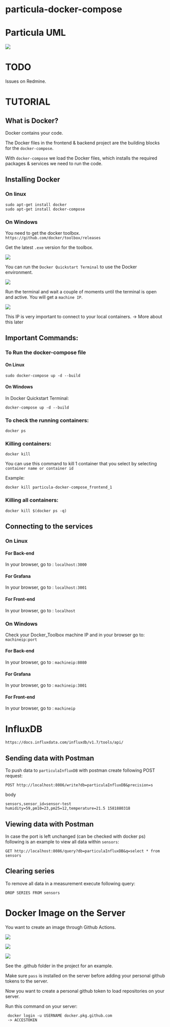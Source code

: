 # particula-docker-compose

# Particula UML

![](assets/uml-project.png)

# TODO 

Issues on Redmine.

# TUTORIAL

## What is Docker?

Docker contains your code.

The Docker files in the frontend & backend project are the building blocks for the `docker-compose`.

With `docker-compose` we load the Docker files, which installs the required packages & services we need to run the code.

## Installing Docker

### On linux

```
sudo apt-get install docker
sudo apt-get install docker-compose
```

### On Windows

You need to get the docker toolbox. `https://github.com/docker/toolbox/releases`

Get the latest `.exe` version for the toolbox.

![](assets/docker-toolbox-install.JPG)

You can run the `Docker Quickstart Terminal` to use the Docker environment.

![](assets/docker-quickstart-terminal.PNG)

Run the terminal and wait a couple of moments until the terminal is open and active. You will get a `machine IP`.

![](assets/docker-booted-terminal.PNG)

This IP is very important to connect to your local containers. -> More about this later

## Important Commands:


### To Run the docker-compose file
#### On Linux
```
sudo docker-compose up -d --build
```

#### On Windows
In Docker Quickstart Terminal:
```
docker-compose up -d --build
```

### To check the running containers:
```
docker ps
```

### Killing containers:
```
docker kill 
```

You can use this command to kill 1 container that you select by selecting `container name or container id`

Example:

```
docker kill particula-docker-compose_frontend_1
```

### Killing all containers:
```
docker kill $(docker ps -q)
```

## Connecting to the services

### On Linux

#### For Back-end
In your browser, go to : `localhost:3000`

#### For Grafana
In your browser, go to : `localhost:3001`

#### For Front-end
In your browser, go to : `localhost`


### On Windows

Check your Docker_Toolbox machine IP and in your browser go to: `machineip:port`

#### For Back-end
In your browser, go to : `machineip:8080`

####  For Grafana
In your browser, go to : `machineip:3001`

####  For Front-end
In your browser, go to : `machineip`

# InfluxDB

`https://docs.influxdata.com/influxdb/v1.7/tools/api/`

## Sending data with Postman

To push data to `particulaInfluxDB` with postman create following POST request:

```
POST http://localhost:8086/write?db=particulaInfluxDB&precision=s
```

body

```
sensors,sensor_id=sensor-test humidity=59,pm10=23,pm25=12,temperature=21.5 1581880318
```

## Viewing data with Postman

In case the port is left unchanged (can be checked with docker ps) following is an example to view all data within `sensors`:

```
GET http://localhost:8086/query?db=particulaInfluxDB&q=select * from sensors
```

## Clearing series
To remove all data in a measurement execute following query:
```
DROP SERIES FROM sensors
```

# Docker Image on the Server

You want to create an image through Github Actions.

![](assets/image-creating-1.PNG)

![](assets/image-creating-2.PNG)

![](assets/image-creating-3.PNG)

See the .github folder in the project for an example.

Make sure `pass` is installed on the server before adding your personal github tokens to the server.

Now you want to create a personal github token to load repositories on your server.

Run this command on your server:
```
 docker login -u USERNAME docker.pkg.github.com
 -> ACCESTOKEN
```
